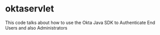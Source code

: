 # oktaservlet
This code talks about how to use the Okta Java SDK to Authenticate End Users and also Administrators
